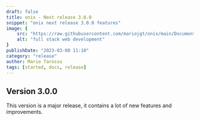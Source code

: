 ```yaml
---
draft: false
title: onix - Next release 3.0.0
snippet: "onix next release 3.0.0 features"
image: {
    src: "https://raw.githubusercontent.com/mariojgt/onix/main/Documentation/Onix/imgs/Releases.png",
    alt: "full stack web development"
}
publishDate: "2023-03-08 11:10"
category: "release"
author: Mario Tarosso
tags: [started, docs, release]
---
```


## Version 3.0.0

This version is a major release, it contains a lot of new features and improvements.

